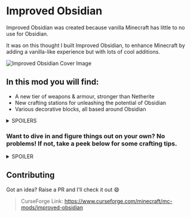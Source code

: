 # Improved Obsidian

Improved Obsidian was created because vanilla Minecraft has little to no use for Obsidian.

It was on this thought I built Improved Obsidian, to enhance Minecraft by adding a vanilla-like experience but with lots of cool additions.

![Improved Obsidian Cover Image](https://i.imgur.com/lwOHiPB.png)

## In this mod you will find:

- A new tier of weapons & armour, stronger than Netherite
- New crafting stations for unleashing the potential of Obsidian
- Various decorative blocks, all based around Obsidian
<p>
<details>
    <summary>SPOILERS</summary>
    ![Improved Obsidian Example Items](https://i.imgur.com/IWWbihL.png)
    ![Improved Obsidian Crafting Stations](https://i.imgur.com/oLYUUnC.png)
    ![Improved Obsidian Deco Blocks](https://i.imgur.com/MIhb5hJ.jpg)
</details>

### Want to dive in and figure things out on your own? No problems! If not, take a peek below for some crafting tips.

<details>
    <summary>SPOILER</summary>
    ![Improved Obsidian Crafting Guide](https://i.imgur.com/RubRdhW.png)
</details>

<p>

## Contributing

Got an idea? Raise a PR and I'll check it out 😄

> CurseForge Link: <a href="https://www.curseforge.com/minecraft/mc-mods/improved-obsidian" target="_blank">https://www.curseforge.com/minecraft/mc-mods/improved-obsidian</a>
